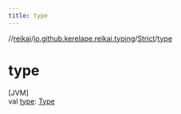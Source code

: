 ```yaml
---
title: type
---
```

//[reikai](../../../index.html)/[io.github.kerelape.reikai.typing](../index.html)/[Strict](index.html)/[type](type.html)



# type



[JVM]\
val [type](type.html): [Type](../-type/index.html)





